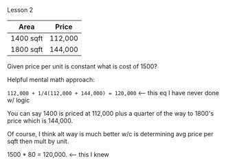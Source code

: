 Lesson 2 

Area | Price
--- | ---
1400 sqft | 112,000 
1800 sqft | 144,000 

Given price per unit is constant what is cost of 1500?

Helpful mental math approach:

`112,000 + 1/4(112,000 + 144,000) = 120,000` <-- this eq I have never done w/ logic

You can say 1400 is priced at 112,000 plus a quarter of the way to 1800's price which is 144,000. 

Of course, I think alt way is much better w/c is determining avg price per sqft then mult by unit. 

1500 * 80 = 120,000. <-- this I knew
